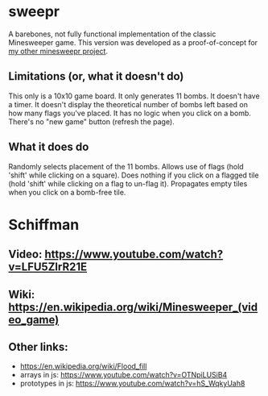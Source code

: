 # sweepr

A barebones, not fully functional implementation of the classic Minesweeper
game. This version was developed as a proof-of-concept for [my other minesweepr
project](https://github.com/lmworster/minesweepr).

## Limitations (or, what it doesn't do)

This only is a 10x10 game board. It only generates 11 bombs. It doesn't have a
timer. It doesn't display the theoretical number of bombs left based on how many
flags you've placed. It has no logic when you click on a bomb. There's no "new
game" button (refresh the page).

## What it does do

Randomly selects placement of the 11 bombs. Allows use of flags (hold 'shift'
while clicking on a square). Does nothing if you click on a flagged tile (hold
'shift' while clicking on a flag to un-flag it). Propagates empty tiles when
you click on a bomb-free tile.

# Schiffman

## Video: https://www.youtube.com/watch?v=LFU5ZlrR21E
## Wiki: https://en.wikipedia.org/wiki/Minesweeper_(video_game)


## Other links: 
+ https://en.wikipedia.org/wiki/Flood_fill
+ arrays in js: https://www.youtube.com/watch?v=OTNpiLUSiB4
+ prototypes in js: https://www.youtube.com/watch?v=hS_WqkyUah8


